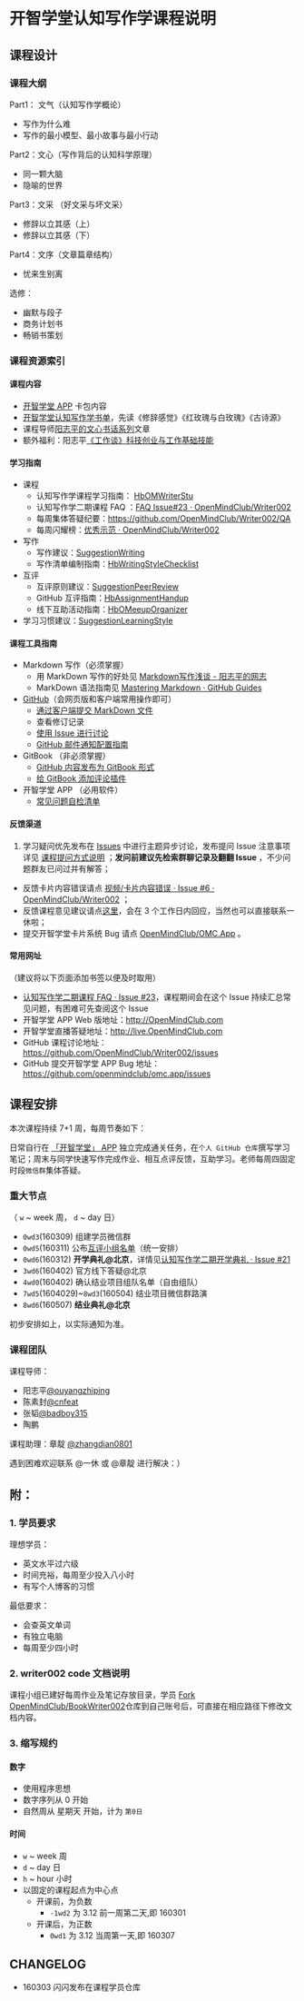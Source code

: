 # 开智学堂认知写作学课程说明

## 课程设计

### 课程大纲

Part1： 文气（认知写作学概论）

- 写作为什么难    
- 写作的最小模型、最小故事与最小行动

Part2：文心（写作背后的认知科学原理）

- 同一颗大脑  
- 隐喻的世界

Part3：文采 （好文采与坏文采）

- 修辞以立其感（上）
- 修辞以立其感（下）

Part4：文序（文章篇章结构）

- 忧来生别离

选修：

- 幽默与段子
- 商务计划书
- 畅销书策划

### 课程资源索引

#### 课程内容

- [开智学堂 APP](https://github.com/OpenMindClub/Writer002/issues/42) 卡包内容
- [开智学堂认知写作学书单](http://www.yangzhiping.com/psy/cogwriter.html)，先读《修辞感觉》《红玫瑰与白玫瑰》《古诗源》
- 课程导师[阳志平的文心书话系列](http://www.yangzhiping.com/psy/wenxin.html)文章
- 额外福利：阳志平[《工作谈》科技创业与工作基础技能](http://t.cn/RGwYUTB)	

#### 学习指南

- 课程
	- 认知写作学课程学习指南： [HbOMWriterStu](https://github.com/OpenMindClub/Writer002/blob/master/HbOMWriterStu.md)
	- 认知写作学二期课程 FAQ ：[FAQ Issue#23 · OpenMindClub/Writer002](https://github.com/OpenMindClub/Writer002/issues/23)
	- 每周集体答疑纪要：https://github.com/OpenMindClub/Writer002/QA
	- 每周闪耀榜：[优秀示范 · OpenMindClub/Writer002](https://github.com/OpenMindClub/Writer002/issues?q=is%3Aissue+is%3Aopen+label%3A%E4%BC%98%E7%A7%80%E7%A4%BA%E8%8C%83)
- 写作
	- 写作建议：[SuggestionWriting](https://github.com/OpenMindClub/Writer002/SuggestionWriting.md)
	- 写作清单编制指南：[HbWritingStyleChecklist](https://github.com/OpenMindClub/Writer002/HbWritingStyleChecklist.md)
- 互评
	- 互评原则建议：[SuggestionPeerReview](https://github.com/OpenMindClub/Writer002/SuggestionPeerReview.md)
	- GitHub 互评指南：[HbAssignmentHandup ](https://github.com/OpenMindClub/Share/wiki/HbAssignmentHandup)
	- 线下互助活动指南：[HbOMeeupOrganizer](https://github.com/OpenMindClub/Share/wiki/HbOMeeupOrganizer)
- 学习习惯建议：[SuggestionLearningStyle](https://github.com/OpenMindClub/Writer002/SuggestionLearningStyle.md)

#### 课程工具指南

- Markdown 写作（必须掌握）
	- 用 MarkDown 写作的好处见 [Markdown写作浅谈 - 阳志平的网志](http://www.yangzhiping.com/tech/r-markdown-knitr.html)
	- MarkDown 语法指南见 [Mastering Markdown · GitHub Guides](https://guides.github.com/features/mastering-markdown/)
- [GitHub](https://github.com/)（会网页版和客户端常用操作即可）
	- [通过客户端提交 MarkDown 文件](https://guides.github.com/activities/forking/)
	- 查看修订记录
	- [使用 Issue 进行讨论](https://guides.github.com/features/issues/)
	- [GitHub 邮件通知配置指南](https://github.com/OpenMindClub/Share/wiki/HbGitHubNotifyStu)
- GitBook （非必须掌握）
	- [GitHub 内容发布为 GitBook 形式](https://github.com/OpenMindClub/Writer002/issues/37)
	- [给 GitBook 添加评论插件](https://github.com/OpenMindClub/Writer002/issues/46)
- 开智学堂 APP （必用软件）
	- [常见问题自检清单](https://github.com/OpenMindClub/OMC.App/issues/35)

#### 反馈渠道

1. 学习疑问优先发布在 [Issues](https://github.com/OpenMindClub/Writer002/issues) 中进行主题异步讨论，发布提问 Issue 注意事项详见 [课程提问方式说明](https://github.com/OpenMindClub/Writer002/issues/63)  ；**发问前建议先检索群聊记录及翻翻 Issue** ，不少问题群友已问过并有解答；
- 反馈卡片内容错误请点 [视频/卡片内容错误 · Issue #6 · OpenMindClub/Writer002](https://github.com/OpenMindClub/Writer002/issues/6) ；
- 反馈课程意见建议请点[这里](http://openmind.mikecrm.com/f.php?t=FhI5rV)，会在 3 个工作日内回应，当然也可以直接联系一休啦；
- 提交开智学堂卡片系统 Bug 请点 [OpenMindClub/OMC.App](https://github.com/OpenMindClub/OMC.App/issues) 。




#### 常用网址


（建议将以下页面添加书签以便及时取用）

- [认知写作学二期课程 FAQ · Issue #23](https://github.com/OpenMindClub/Writer002/issues/23)，课程期间会在这个 Issue 持续汇总常见问题，有困难可先查阅这个 Issue
- 开智学堂 APP Web 版地址：http://OpenMindClub.com 
- 开智学堂直播答疑地址：http://live.OpenMindClub.com
- GitHub 课程讨论地址：https://github.com/OpenMindClub/Writer002/issues
- GitHub 提交开智学堂 APP Bug 地址：https://github.com/openmindclub/omc.app/issues


## 课程安排

本次课程持续 7+1 周，每周节奏如下：

日常自行在 [「开智学堂」 APP](http://openmindclub.com/)  独立完成通关任务，在`个人 GitHub 仓库`撰写学习笔记；周末与同学快速写作完成作业、相互点评反馈，互助学习。老师每周四固定时段`微信群`集体答疑。



### 重大节点

（ `w` ~ week 周， `d` ~ day 日）

- `0wd3`(160309) 组建学员微信群
- `0wd5`(160311) 公布[互评小组名单](https://github.com/OpenMindClub/Writer002/issues/29)（统一安排）
- `0wd6`(160312) **开学典礼@北京**，详情见[认知写作学二期开学典礼 · Issue #21 ](https://github.com/OpenMindClub/Writer002/issues/21)
- `3wd6`(160402) 官方线下答疑@北京
- `4wd0`(160402) 确认结业项目组队名单（自由组队）
- `7wd5`(1604029)~`8wd3`(160504) 结业项目微信群路演
- `8wd6`(160507) **结业典礼@北京**

初步安排如上，以实际通知为准。



### 课程团队


课程导师：

- 阳志平[@ouyangzhiping](https://github.com/ouyangzhiping)
- 陈素封[@cnfeat](https://github.com/cnfeat)
- 张韬[@badboy315](https://github.com/badboy315)
- 陶鹏

课程助理：章靛 [@zhangdian0801](https://github.com/zhangdian0801)

遇到困难欢迎联系 @一休 或 @章靛 进行解决：）




## 附：

### 1. 学员要求

理想学员：

- 英文水平过六级
- 时间充裕，每周至少投入八小时
- 有写个人博客的习惯

最低要求：

- 会查英文单词
- 有独立电脑
- 每周至少四小时


### 2. writer002 code 文档说明

课程小组已建好每周作业及笔记存放目录，学员 [Fork](https://guides.github.com/activities/forking/)  [OpenMindClub/BookWriter002](https://github.com/OpenMindClub/BookWriter002)仓库到自己账号后，可直接在相应路径下修改文档内容。



### 3. 缩写规约


#### 数字

- 使用程序思想
- 数字序列从 0 开始
- 自然周从 星期天 开始，计为 `第0日`

#### 时间

- `w` ~ week 周
- `d` ~ day 日
- `h` ~ hour 小时
- 以固定的课程起点为中心点
    + 开课前，为负数
        * `-1wd2` 为 3.12 前一周第二天,即 160301
    + 开课后，为正数
        * `0wd1` 为 3.12 当周第一天,即 160307


## CHANGELOG 

- 160303 闪闪发布在课程学员仓库

